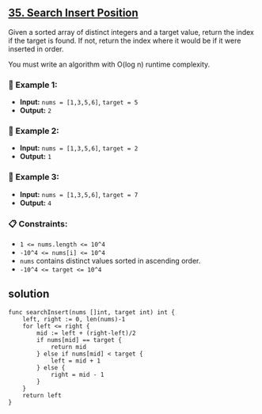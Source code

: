 ## [35. Search Insert Position](https://leetcode.com/problems/search-insert-position/)

Given a sorted array of distinct integers and a target value, return the index if the target is found. If not, return the index where it would be if it were inserted in order.

You must write an algorithm with O(log n) runtime complexity.

### 🌟 Example 1:

- **Input:** `nums = [1,3,5,6]`, `target = 5`
- **Output:** `2`

### 🌟 Example 2:

- **Input:** `nums = [1,3,5,6]`, `target = 2`
- **Output:** `1`

### 🌟 Example 3:

- **Input:** `nums = [1,3,5,6]`, `target = 7`
- **Output:** `4`

### 📋 Constraints:

- `1 <= nums.length <= 10^4`
- `-10^4 <= nums[i] <= 10^4`
- `nums` contains distinct values sorted in ascending order.
- `-10^4 <= target <= 10^4`

## solution

```golang
func searchInsert(nums []int, target int) int {
    left, right := 0, len(nums)-1
    for left <= right {
        mid := left + (right-left)/2
        if nums[mid] == target {
            return mid
        } else if nums[mid] < target {
            left = mid + 1
        } else {
            right = mid - 1
        }
    }
    return left
}
```
